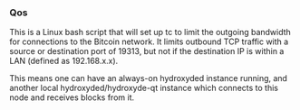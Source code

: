### Qos ###

This is a Linux bash script that will set up tc to limit the outgoing bandwidth for connections to the Bitcoin network. It limits outbound TCP traffic with a source or destination port of 19313, but not if the destination IP is within a LAN (defined as 192.168.x.x).

This means one can have an always-on hydroxyded instance running, and another local hydroxyded/hydroxyde-qt instance which connects to this node and receives blocks from it.
